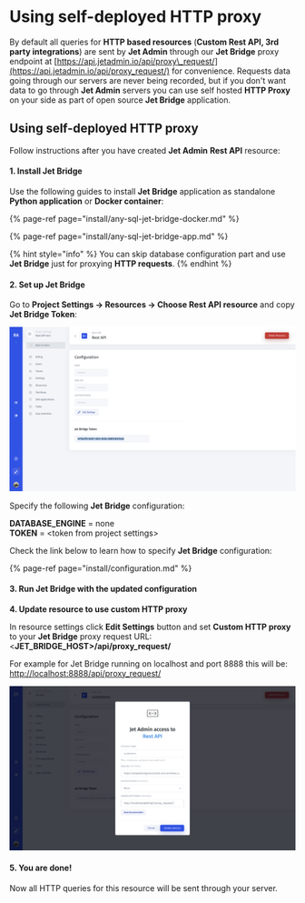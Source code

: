 # Using self-deployed HTTP proxy

By default all queries for **HTTP based resources** \(**Custom Rest API, 3rd party integrations**\) are sent by **Jet Admin** through our **Jet Bridge** proxy endpoint at [https://api.jetadmin.io/api/proxy\_request/](https://api.jetadmin.io/api/proxy_request/) for convenience. Requests data going through our servers are never being recorded, but if you don't want data to go through **Jet Admin** servers you can use self hosted **HTTP Proxy** on your side as part of open source **Jet Bridge** application.

## Using self-deployed HTTP proxy

Follow instructions after you have created **Jet Admin** **Rest API** resource:

#### 1. Install Jet Bridge

Use the following guides to install **Jet Bridge** application as standalone **Python application** or **Docker container**:

{% page-ref page="install/any-sql-jet-bridge-docker.md" %}

{% page-ref page="install/any-sql-jet-bridge-app.md" %}

{% hint style="info" %}
You can skip database configuration part and use **Jet Bridge** just for proxying **HTTP requests**.
{% endhint %}

#### 2. Set up Jet Bridge

Go to **Project Settings -&gt; Resources -&gt; Choose Rest API resource** and copy **Jet Bridge Token**:

![](../.gitbook/assets/image%20%28340%29.png)

Specify the following **Jet Bridge** configuration:

**DATABASE\_ENGINE** = none  
**TOKEN** = &lt;token from project settings&gt;

Check the link below to learn how to specify **Jet Bridge** configuration:

{% page-ref page="install/configuration.md" %}

#### 3. Run Jet Bridge with the updated configuration

**4. Update resource to use custom HTTP proxy**

In resource settings click **Edit Settings** button and set **Custom HTTP proxy** to your **Jet Bridge** proxy request URL:  
&lt;**JET\_BRIDGE\_HOST&gt;/api/proxy\_request/**

For example for Jet Bridge running on localhost and port 8888 this will be:   
[http://localhost:8888/api/proxy\_request/](http://localhost:8888/api/proxy_request/)

![](../.gitbook/assets/image%20%28341%29.png)

#### 5. You are done!

Now all HTTP queries for this resource will be sent through your server.

